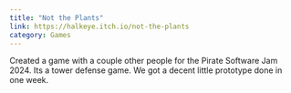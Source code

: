 ```yaml
---
title: "Not the Plants"
link: https://halkeye.itch.io/not-the-plants
category: Games
---
```


Created a game with a couple other people for the Pirate Software Jam 2024. Its a tower defense game. We got a decent little prototype done in one week.
